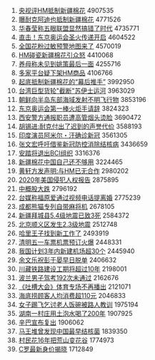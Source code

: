 1. [央视评HM抵制新疆棉花](http://www.baidu.com/baidu?cl=3&tn=SE_baiduhomet8_jmjb7mjw&rsv_dl=fyb_top&fr=top1000&wd=%D1%EB%CA%D3%C6%C0HM%B5%D6%D6%C6%D0%C2%BD%AE%C3%DE%BB%A8) 4907535
1. [曝耐克阿迪也抵制新疆棉花](http://www.baidu.com/baidu?cl=3&tn=SE_baiduhomet8_jmjb7mjw&rsv_dl=fyb_top&fr=top1000&wd=%C6%D8%C4%CD%BF%CB%B0%A2%B5%CF%D2%B2%B5%D6%D6%C6%D0%C2%BD%AE%C3%DE%BB%A8) 4771526
1. [华春莹称五眼联盟显然搞错了时代](http://www.baidu.com/baidu?cl=3&tn=SE_baiduhomet8_jmjb7mjw&rsv_dl=fyb_top&fr=top1000&wd=%BB%AA%B4%BA%D3%A8%B3%C6%CE%E5%D1%DB%C1%AA%C3%CB%CF%D4%C8%BB%B8%E3%B4%ED%C1%CB%CA%B1%B4%FA) 4735771
1. [直击！东京奥运会圣火传递开启](http://www.baidu.com/baidu?cl=3&tn=SE_baiduhomet8_jmjb7mjw&rsv_dl=fyb_top&fr=top1000&wd=%D6%B1%BB%F7%A3%A1%B6%AB%BE%A9%B0%C2%D4%CB%BB%E1%CA%A5%BB%F0%B4%AB%B5%DD%BF%AA%C6%F4) 4604522
1. [全国花粉过敏预警地图来了](http://www.baidu.com/baidu?cl=3&tn=SE_baiduhomet8_jmjb7mjw&rsv_dl=fyb_top&fr=top1000&wd=%C8%AB%B9%FA%BB%A8%B7%DB%B9%FD%C3%F4%D4%A4%BE%AF%B5%D8%CD%BC%C0%B4%C1%CB) 4570019
1. [HM碰瓷新疆棉花引众怒](http://www.baidu.com/baidu?cl=3&tn=SE_baiduhomet8_jmjb7mjw&rsv_dl=fyb_top&fr=top1000&wd=HM%C5%F6%B4%C9%D0%C2%BD%AE%C3%DE%BB%A8%D2%FD%D6%DA%C5%AD) 4410068
1. [养母称未见到姚策最后一面](http://www.baidu.com/baidu?cl=3&tn=SE_baiduhomet8_jmjb7mjw&rsv_dl=fyb_top&fr=top1000&wd=%D1%F8%C4%B8%B3%C6%CE%B4%BC%FB%B5%BD%D2%A6%B2%DF%D7%EE%BA%F3%D2%BB%C3%E6) 4255716
1. [多家平台疑下架HM商品](http://www.baidu.com/baidu?cl=3&tn=SE_baiduhomet8_jmjb7mjw&rsv_dl=fyb_top&fr=top1000&wd=%B6%E0%BC%D2%C6%BD%CC%A8%D2%C9%CF%C2%BC%DCHM%C9%CC%C6%B7) 4106766
1. [起底抵制新疆棉花的“幕后推手”](http://www.baidu.com/baidu?cl=3&tn=SE_baiduhomet8_jmjb7mjw&rsv_dl=fyb_top&fr=top1000&wd=%C6%F0%B5%D7%B5%D6%D6%C6%D0%C2%BD%AE%C3%DE%BB%A8%B5%C4%A1%B0%C4%BB%BA%F3%CD%C6%CA%D6%A1%B1) 3992950
1. [台湾巨型货轮"截断"苏伊士运河](http://www.baidu.com/baidu?cl=3&tn=SE_baiduhomet8_jmjb7mjw&rsv_dl=fyb_top&fr=top1000&wd=%CC%A8%CD%E5%BE%DE%D0%CD%BB%F5%C2%D6%22%BD%D8%B6%CF%22%CB%D5%D2%C1%CA%BF%D4%CB%BA%D3) 3963029
1. [朝鲜向半岛东部海域发射不明飞行物](http://www.baidu.com/baidu?cl=3&tn=SE_baiduhomet8_jmjb7mjw&rsv_dl=fyb_top&fr=top1000&wd=%B3%AF%CF%CA%CF%F2%B0%EB%B5%BA%B6%AB%B2%BF%BA%A3%D3%F2%B7%A2%C9%E4%B2%BB%C3%F7%B7%C9%D0%D0%CE%EF) 3853196
1. [东京奥运会第一棒火炬手请辞](http://www.baidu.com/baidu?cl=3&tn=SE_baiduhomet8_jmjb7mjw&rsv_dl=fyb_top&fr=top1000&wd=%B6%AB%BE%A9%B0%C2%D4%CB%BB%E1%B5%DA%D2%BB%B0%F4%BB%F0%BE%E6%CA%D6%C7%EB%B4%C7) 3824323
1. [西安警方通报职员遭高管烟头烫脸](http://www.baidu.com/baidu?cl=3&tn=SE_baiduhomet8_jmjb7mjw&rsv_dl=fyb_top&fr=top1000&wd=%CE%F7%B0%B2%BE%AF%B7%BD%CD%A8%B1%A8%D6%B0%D4%B1%D4%E2%B8%DF%B9%DC%D1%CC%CD%B7%CC%CC%C1%B3) 3690472
1. [胡锡进:耐克付出了迟到的声誉代价](http://www.baidu.com/baidu?cl=3&tn=SE_baiduhomet8_jmjb7mjw&rsv_dl=fyb_top&fr=top1000&wd=%BA%FA%CE%FD%BD%F8%3A%C4%CD%BF%CB%B8%B6%B3%F6%C1%CB%B3%D9%B5%BD%B5%C4%C9%F9%D3%FE%B4%FA%BC%DB) 3588193
1. [印度演员阿米尔・汗确诊新冠](http://www.baidu.com/baidu?cl=3&tn=SE_baiduhomet8_jmjb7mjw&rsv_dl=fyb_top&fr=top1000&wd=%D3%A1%B6%C8%D1%DD%D4%B1%B0%A2%C3%D7%B6%FB%A1%A4%BA%B9%C8%B7%D5%EF%D0%C2%B9%DA) 3561305
1. [张文宏呼吁借鉴新冠防控消除结核病](http://www.baidu.com/baidu?cl=3&tn=SE_baiduhomet8_jmjb7mjw&rsv_dl=fyb_top&fr=top1000&wd=%D5%C5%CE%C4%BA%EA%BA%F4%D3%F5%BD%E8%BC%F8%D0%C2%B9%DA%B7%C0%BF%D8%CF%FB%B3%FD%BD%E1%BA%CB%B2%A1) 3436659
1. [安踏将退出BCI组织](http://www.baidu.com/baidu?cl=3&tn=SE_baiduhomet8_jmjb7mjw&rsv_dl=fyb_top&fr=top1000&wd=%B0%B2%CC%A4%BD%AB%CD%CB%B3%F6BCI%D7%E9%D6%AF) 3316376
1. [新疆棉花中国自己还不够用](http://www.baidu.com/baidu?cl=3&tn=SE_baiduhomet8_jmjb7mjw&rsv_dl=fyb_top&fr=top1000&wd=%D0%C2%BD%AE%C3%DE%BB%A8%D6%D0%B9%FA%D7%D4%BC%BA%BB%B9%B2%BB%B9%BB%D3%C3) 3224465
1. [黄轩方发声明:与HM已无合作](http://www.baidu.com/baidu?cl=3&tn=SE_baiduhomet8_jmjb7mjw&rsv_dl=fyb_top&fr=top1000&wd=%BB%C6%D0%F9%B7%BD%B7%A2%C9%F9%C3%F7%3A%D3%EBHM%D2%D1%CE%DE%BA%CF%D7%F7) 2980202
1. [2020年美国侵犯人权报告](http://www.baidu.com/baidu?cl=3&tn=SE_baiduhomet8_jmjb7mjw&rsv_dl=fyb_top&fr=top1000&wd=2020%C4%EA%C3%C0%B9%FA%C7%D6%B7%B8%C8%CB%C8%A8%B1%A8%B8%E6) 2875895
1. [中概股大跌](http://www.baidu.com/baidu?cl=3&tn=SE_baiduhomet8_jmjb7mjw&rsv_dl=fyb_top&fr=top1000&wd=%D6%D0%B8%C5%B9%C9%B4%F3%B5%F8) 2796192
1. [台媒称福原爱通过视频电话提离婚](http://www.baidu.com/baidu?cl=3&tn=SE_baiduhomet8_jmjb7mjw&rsv_dl=fyb_top&fr=top1000&wd=%CC%A8%C3%BD%B3%C6%B8%A3%D4%AD%B0%AE%CD%A8%B9%FD%CA%D3%C6%B5%B5%E7%BB%B0%CC%E1%C0%EB%BB%E9) 2775239
1. [成都熊猫专列自带麻将机](http://www.baidu.com/baidu?cl=3&tn=SE_baiduhomet8_jmjb7mjw&rsv_dl=fyb_top&fr=top1000&wd=%B3%C9%B6%BC%D0%DC%C3%A8%D7%A8%C1%D0%D7%D4%B4%F8%C2%E9%BD%AB%BB%FA) 2678105
1. [新疆拜城县5.4级地震已致3死](http://www.baidu.com/baidu?cl=3&tn=SE_baiduhomet8_jmjb7mjw&rsv_dl=fyb_top&fr=top1000&wd=%D0%C2%BD%AE%B0%DD%B3%C7%CF%D85.4%BC%B6%B5%D8%D5%F0%D2%D1%D6%C23%CB%C0) 2584372
1. [北京顺义区发生2.3级地震](http://www.baidu.com/baidu?cl=3&tn=SE_baiduhomet8_jmjb7mjw&rsv_dl=fyb_top&fr=top1000&wd=%B1%B1%BE%A9%CB%B3%D2%E5%C7%F8%B7%A2%C9%FA2.3%BC%B6%B5%D8%D5%F0) 2512748
1. [哈里王子找到新工作了](http://www.baidu.com/baidu?cl=3&tn=SE_baiduhomet8_jmjb7mjw&rsv_dl=fyb_top&fr=top1000&wd=%B9%FE%C0%EF%CD%F5%D7%D3%D5%D2%B5%BD%D0%C2%B9%A4%D7%F7%C1%CB) 2493919
1. [清明五一车票机票预订火爆](http://www.baidu.com/baidu?cl=3&tn=SE_baiduhomet8_jmjb7mjw&rsv_dl=fyb_top&fr=top1000&wd=%C7%E5%C3%F7%CE%E5%D2%BB%B3%B5%C6%B1%BB%FA%C6%B1%D4%A4%B6%A9%BB%F0%B1%AC) 2448331
1. [我国计划3年内新建机场超30个](http://www.baidu.com/baidu?cl=3&tn=SE_baiduhomet8_jmjb7mjw&rsv_dl=fyb_top&fr=top1000&wd=%CE%D2%B9%FA%BC%C6%BB%AE3%C4%EA%C4%DA%D0%C2%BD%A8%BB%FA%B3%A1%B3%AC30%B8%F6) 2445940
1. [余文乐祝彭于晏早日脱单](http://www.baidu.com/baidu?cl=3&tn=SE_baiduhomet8_jmjb7mjw&rsv_dl=fyb_top&fr=top1000&wd=%D3%E0%CE%C4%C0%D6%D7%A3%C5%ED%D3%DA%EA%CC%D4%E7%C8%D5%CD%D1%B5%A5) 2406632
1. [川藏铁路建设工期将超过10年](http://www.baidu.com/baidu?cl=3&tn=SE_baiduhomet8_jmjb7mjw&rsv_dl=fyb_top&fr=top1000&wd=%B4%A8%B2%D8%CC%FA%C2%B7%BD%A8%C9%E8%B9%A4%C6%DA%BD%AB%B3%AC%B9%FD10%C4%EA) 2198001
1. [波兰男子驾考192次未通过](http://www.baidu.com/baidu?cl=3&tn=SE_baiduhomet8_jmjb7mjw&rsv_dl=fyb_top&fr=top1000&wd=%B2%A8%C0%BC%C4%D0%D7%D3%BC%DD%BF%BC192%B4%CE%CE%B4%CD%A8%B9%FD) 2162676
1. [《吐槽大会》体育专场不再播出](http://www.baidu.com/baidu?cl=3&tn=SE_baiduhomet8_jmjb7mjw&rsv_dl=fyb_top&fr=top1000&wd=%A1%B6%CD%C2%B2%DB%B4%F3%BB%E1%A1%B7%CC%E5%D3%FD%D7%A8%B3%A1%B2%BB%D4%D9%B2%A5%B3%F6) 2121071
1. [海底捞顾客人均消费超110元](http://www.baidu.com/baidu?cl=3&tn=SE_baiduhomet8_jmjb7mjw&rsv_dl=fyb_top&fr=top1000&wd=%BA%A3%B5%D7%C0%CC%B9%CB%BF%CD%C8%CB%BE%F9%CF%FB%B7%D1%B3%AC110%D4%AA) 2046833
1. [女子踢飞乞讨老人饭碗被路人教训](http://www.baidu.com/baidu?cl=3&tn=SE_baiduhomet8_jmjb7mjw&rsv_dl=fyb_top&fr=top1000&wd=%C5%AE%D7%D3%CC%DF%B7%C9%C6%F2%CC%D6%C0%CF%C8%CB%B7%B9%CD%EB%B1%BB%C2%B7%C8%CB%BD%CC%D1%B5) 1975194
1. [湖南一村庄用土泡水喝了200年](http://www.baidu.com/baidu?cl=3&tn=SE_baiduhomet8_jmjb7mjw&rsv_dl=fyb_top&fr=top1000&wd=%BA%FE%C4%CF%D2%BB%B4%E5%D7%AF%D3%C3%CD%C1%C5%DD%CB%AE%BA%C8%C1%CB200%C4%EA) 1907925
1. [辛巴宣布复出](http://www.baidu.com/baidu?cl=3&tn=SE_baiduhomet8_jmjb7mjw&rsv_dl=fyb_top&fr=top1000&wd=%D0%C1%B0%CD%D0%FB%B2%BC%B8%B4%B3%F6) 1906062
1. [马王堆曾发现中国最早结核菌](http://www.baidu.com/baidu?cl=3&tn=SE_baiduhomet8_jmjb7mjw&rsv_dl=fyb_top&fr=top1000&wd=%C2%ED%CD%F5%B6%D1%D4%F8%B7%A2%CF%D6%D6%D0%B9%FA%D7%EE%D4%E7%BD%E1%BA%CB%BE%FA) 1839350
1. [村民花16年把荒山变花谷](http://www.baidu.com/baidu?cl=3&tn=SE_baiduhomet8_jmjb7mjw&rsv_dl=fyb_top&fr=top1000&wd=%B4%E5%C3%F1%BB%A816%C4%EA%B0%D1%BB%C4%C9%BD%B1%E4%BB%A8%B9%C8) 1774973
1. [C罗最新身价揭晓](http://www.baidu.com/baidu?cl=3&tn=SE_baiduhomet8_jmjb7mjw&rsv_dl=fyb_top&fr=top1000&wd=C%C2%DE%D7%EE%D0%C2%C9%ED%BC%DB%BD%D2%CF%FE) 1712849